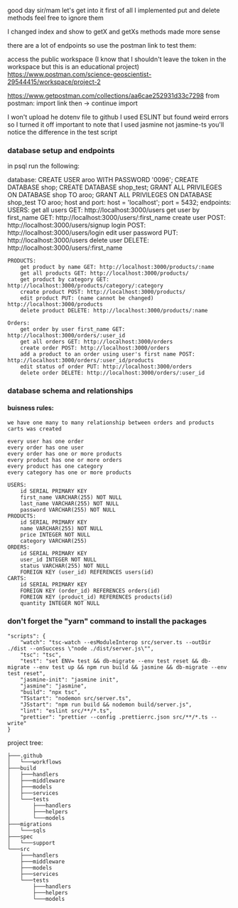 good day sir/mam
let's get into it
first of all I implemented put and delete methods feel free to ignore them

I changed index and show to getX and getXs methods made more sense

there are a lot of endpoints so use the postman link to test them:

access the public workspace (I know that I shouldn't leave the token in the workspace but this is an educational project)
https://www.postman.com/science-geoscientist-29544415/workspace/project-2

https://www.getpostman.com/collections/aa6cae252931d33c7298
from postman: 
    import
    link 
    then -> continue
    import

I won't upload he dotenv file to github
I used ESLINT but found weird errors so I turned it off
important to note that I used jasmine not jasmine-ts you'll notice the difference in the test script

### database setup and endpoints
in psql run the following:

database:
        CREATE USER aroo WITH PASSWORD '0096';
        CREATE DATABASE shop;
        CREATE DATABASE shop_test;
        GRANT ALL PRIVILEGES ON DATABASE shop TO aroo;
        GRANT ALL PRIVILEGES ON DATABASE shop_test TO aroo;
    host and port:
        host = 'localhost';
        port = 5432;
endpoints:
    USERS:
        get all users GET: http://localhost:3000/users
        get user by first_name GET: http://localhost:3000/users/:first_name
        create user POST: http://localhost:3000/users/signup
        login POST: http://localhost:3000/users/login
        edit user password PUT: http://localhost:3000/users
        delete user DELETE: http://localhost:3000/users/:first_name
    
    PRODUCTS:
        get product by name GET: http://localhost:3000/products/:name
        get all products GET: http://localhost:3000/products/
        get product by category GET: http://localhost:3000/products/category/:category
        create product POST: http://localhost:3000/products/
        edit product PUT: (name cannot be changed) http://localhost:3000/products
        delete product DELETE: http://localhost:3000/products/:name
        
    Orders:
        get order by user first_name GET: http://localhost:3000/orders/:user_id
        get all orders GET: http://localhost:3000/orders
        create order POST: http://localhost:3000/orders
        add a product to an order using user's first name POST: http://localhost:3000/orders/:user_id/products
        edit status of order PUT: http://localhost:3000/orders
        delete order DELETE: http://localhost:3000/orders/:user_id

### database schema and relationships
#### buisness rules:
    we have one many to many relationship between orders and products carts was created
    
    every user has one order
    every order has one user
    every order has one or more products
    every product has one or more orders
    every product has one category
    every category has one or more products

    USERS:
        id SERIAL PRIMARY KEY
        first_name VARCHAR(255) NOT NULL
        last_name VARCHAR(255) NOT NULL
        password VARCHAR(255) NOT NULL
    PRODUCTS:
        id SERIAL PRIMARY KEY
        name VARCHAR(255) NOT NULL
        price INTEGER NOT NULL
        category VARCHAR(255)
    ORDERS:
        id SERIAL PRIMARY KEY
        user_id INTEGER NOT NULL
        status VARCHAR(255) NOT NULL
        FOREIGN KEY (user_id) REFERENCES users(id)
    CARTS:
        id SERIAL PRIMARY KEY
        FOREIGN KEY (order_id) REFERENCES orders(id)
        FOREIGN KEY (product_id) REFERENCES products(id)
        quantity INTEGER NOT NULL

### don't forget the "yarn" command to install the packages

    "scripts": {
        "watch": "tsc-watch --esModuleInterop src/server.ts --outDir ./dist --onSuccess \"node ./dist/server.js\"",
        "tsc": "tsc",
        "test": "set ENV= test && db-migrate --env test reset && db-migrate --env test up && npm run build && jasmine && db-migrate --env test reset",
        "jasmine-init": "jasmine init",
        "jasmine": "jasmine",
        "build": "npx tsc",
        "TSstart": "nodemon src/server.ts",
        "JSstart": "npm run build && nodemon build/server.js",
        "lint": "eslint src/**/*.ts",
        "prettier": "prettier --config .prettierrc.json src/**/*.ts --write"
    }

project tree:

    ├───.github
    │   └───workflows
    ├───build
    │   ├───handlers
    │   ├───middleware
    │   ├───models
    │   ├───services
    │   └───tests
    │       ├───handlers
    │       ├───helpers
    │       └───models
    ├───migrations
    │   └───sqls
    ├───spec
    │   └───support
    └───src
        ├───handlers
        ├───middleware
        ├───models
        ├───services
        └───tests
            ├───handlers
            ├───helpers
            └───models
